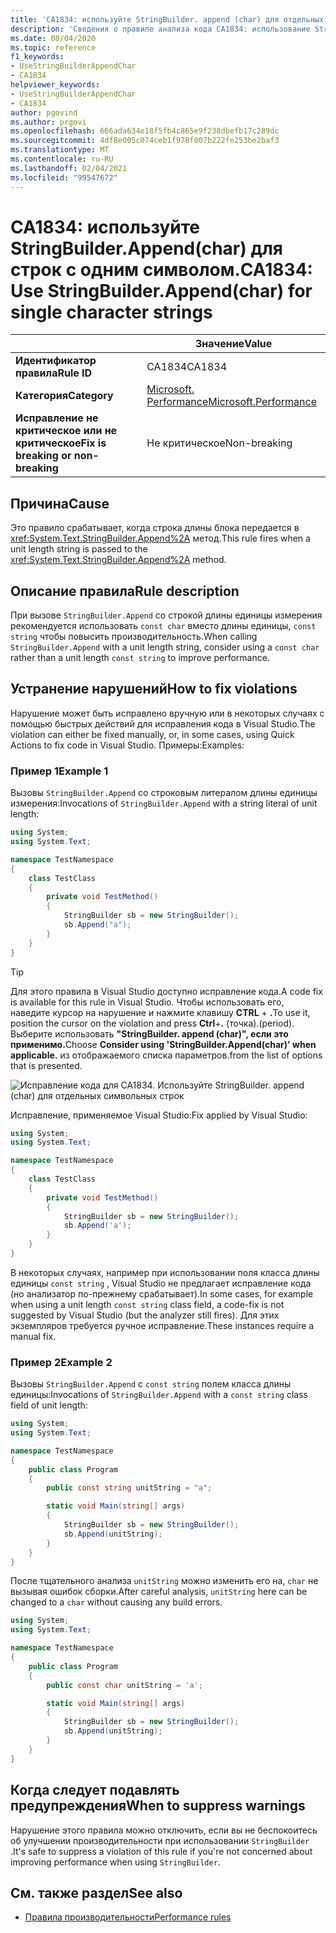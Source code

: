 ```yaml
---
title: 'CA1834: используйте StringBuilder. append (char) для отдельных символьных строк (анализ кода)'
description: 'Сведения о правиле анализа кода CA1834: использование StringBuilder. append (char) для отдельных символьных строк'
ms.date: 08/04/2020
ms.topic: reference
f1_keywords:
- UseStringBuilderAppendChar
- CA1834
helpviewer_keywords:
- UseStringBuilderAppendChar
- CA1834
author: pgovind
ms.author: prgovi
ms.openlocfilehash: 666ada634e18f5fb4c865e9f238dbefb17c289dc
ms.sourcegitcommit: 4df8e005c074ceb1f978f007b222fe253be2baf3
ms.translationtype: MT
ms.contentlocale: ru-RU
ms.lasthandoff: 02/04/2021
ms.locfileid: "99547672"
---
```

# <a name="ca1834-use-stringbuilderappendchar-for-single-character-strings"></a><span data-ttu-id="176c1-103">CA1834: используйте StringBuilder.Append(char) для строк с одним символом.</span><span class="sxs-lookup"><span data-stu-id="176c1-103">CA1834: Use StringBuilder.Append(char) for single character strings</span></span>

| | <span data-ttu-id="176c1-104">Значение</span><span class="sxs-lookup"><span data-stu-id="176c1-104">Value</span></span> |
|-|-|
| <span data-ttu-id="176c1-105">**Идентификатор правила**</span><span class="sxs-lookup"><span data-stu-id="176c1-105">**Rule ID**</span></span> |<span data-ttu-id="176c1-106">CA1834</span><span class="sxs-lookup"><span data-stu-id="176c1-106">CA1834</span></span>|
| <span data-ttu-id="176c1-107">**Категория**</span><span class="sxs-lookup"><span data-stu-id="176c1-107">**Category**</span></span> |[<span data-ttu-id="176c1-108">Microsoft. Performance</span><span class="sxs-lookup"><span data-stu-id="176c1-108">Microsoft.Performance</span></span>](performance-warnings.md)|
| <span data-ttu-id="176c1-109">**Исправление не критическое или не критическое**</span><span class="sxs-lookup"><span data-stu-id="176c1-109">**Fix is breaking or non-breaking**</span></span> |<span data-ttu-id="176c1-110">Не критическое</span><span class="sxs-lookup"><span data-stu-id="176c1-110">Non-breaking</span></span>|

## <a name="cause"></a><span data-ttu-id="176c1-111">Причина</span><span class="sxs-lookup"><span data-stu-id="176c1-111">Cause</span></span>

<span data-ttu-id="176c1-112">Это правило срабатывает, когда строка длины блока передается в <xref:System.Text.StringBuilder.Append%2A> метод.</span><span class="sxs-lookup"><span data-stu-id="176c1-112">This rule fires when a unit length string is passed to the <xref:System.Text.StringBuilder.Append%2A> method.</span></span>

## <a name="rule-description"></a><span data-ttu-id="176c1-113">Описание правила</span><span class="sxs-lookup"><span data-stu-id="176c1-113">Rule description</span></span>

<span data-ttu-id="176c1-114">При вызове `StringBuilder.Append` со строкой длины единицы измерения рекомендуется использовать `const char` вместо длины единицы, `const string` чтобы повысить производительность.</span><span class="sxs-lookup"><span data-stu-id="176c1-114">When calling `StringBuilder.Append` with a unit length string, consider using a `const char` rather than a unit length `const string` to improve performance.</span></span>

## <a name="how-to-fix-violations"></a><span data-ttu-id="176c1-115">Устранение нарушений</span><span class="sxs-lookup"><span data-stu-id="176c1-115">How to fix violations</span></span>

<span data-ttu-id="176c1-116">Нарушение может быть исправлено вручную или в некоторых случаях с помощью быстрых действий для исправления кода в Visual Studio.</span><span class="sxs-lookup"><span data-stu-id="176c1-116">The violation can either be fixed manually, or, in some cases, using Quick Actions to fix code in Visual Studio.</span></span> <span data-ttu-id="176c1-117">Примеры:</span><span class="sxs-lookup"><span data-stu-id="176c1-117">Examples:</span></span>

### <a name="example-1"></a><span data-ttu-id="176c1-118">Пример 1</span><span class="sxs-lookup"><span data-stu-id="176c1-118">Example 1</span></span>

<span data-ttu-id="176c1-119">Вызовы `StringBuilder.Append` со строковым литералом длины единицы измерения:</span><span class="sxs-lookup"><span data-stu-id="176c1-119">Invocations of `StringBuilder.Append` with a string literal of unit length:</span></span>

```csharp
using System;
using System.Text;

namespace TestNamespace
{
    class TestClass
    {
        private void TestMethod()
        {
            StringBuilder sb = new StringBuilder();
            sb.Append("a");
        }
    }
}
```

> [!TIP]
> <span data-ttu-id="176c1-120">Для этого правила в Visual Studio доступно исправление кода.</span><span class="sxs-lookup"><span data-stu-id="176c1-120">A code fix is available for this rule in Visual Studio.</span></span> <span data-ttu-id="176c1-121">Чтобы использовать его, наведите курсор на нарушение и нажмите клавишу **CTRL** + **.**</span><span class="sxs-lookup"><span data-stu-id="176c1-121">To use it, position the cursor on the violation and press **Ctrl**+**.**</span></span> <span data-ttu-id="176c1-122">(точка).</span><span class="sxs-lookup"><span data-stu-id="176c1-122">(period).</span></span> <span data-ttu-id="176c1-123">Выберите использовать **"StringBuilder. append (char)", если это применимо.**</span><span class="sxs-lookup"><span data-stu-id="176c1-123">Choose **Consider using 'StringBuilder.Append(char)' when applicable.**</span></span> <span data-ttu-id="176c1-124">из отображаемого списка параметров.</span><span class="sxs-lookup"><span data-stu-id="176c1-124">from the list of options that is presented.</span></span>
>
> ![Исправление кода для CA1834. Используйте StringBuilder. append (char) для отдельных символьных строк](media/ca1834-codefix.png)

<span data-ttu-id="176c1-126">Исправление, применяемое Visual Studio:</span><span class="sxs-lookup"><span data-stu-id="176c1-126">Fix applied by Visual Studio:</span></span>

```csharp
using System;
using System.Text;

namespace TestNamespace
{
    class TestClass
    {
        private void TestMethod()
        {
            StringBuilder sb = new StringBuilder();
            sb.Append('a');
        }
    }
}
```

<span data-ttu-id="176c1-127">В некоторых случаях, например при использовании поля класса длины единицы `const string` , Visual Studio не предлагает исправление кода (но анализатор по-прежнему срабатывает).</span><span class="sxs-lookup"><span data-stu-id="176c1-127">In some cases, for example when using a unit length `const string` class field, a code-fix is not suggested by Visual Studio (but the analyzer still fires).</span></span> <span data-ttu-id="176c1-128">Для этих экземпляров требуется ручное исправление.</span><span class="sxs-lookup"><span data-stu-id="176c1-128">These instances require a manual fix.</span></span>

### <a name="example-2"></a><span data-ttu-id="176c1-129">Пример 2</span><span class="sxs-lookup"><span data-stu-id="176c1-129">Example 2</span></span>

<span data-ttu-id="176c1-130">Вызовы `StringBuilder.Append` с `const string` полем класса длины единицы:</span><span class="sxs-lookup"><span data-stu-id="176c1-130">Invocations of `StringBuilder.Append` with a `const string` class field of unit length:</span></span>

```cs
using System;
using System.Text;

namespace TestNamespace
{
    public class Program
    {
        public const string unitString = "a";

        static void Main(string[] args)
        {
            StringBuilder sb = new StringBuilder();
            sb.Append(unitString);
        }
    }
}
```

<span data-ttu-id="176c1-131">После тщательного анализа `unitString` можно изменить его на, `char` не вызывая ошибок сборки.</span><span class="sxs-lookup"><span data-stu-id="176c1-131">After careful analysis, `unitString` here can be changed to a `char` without causing any build errors.</span></span>

```cs
using System;
using System.Text;

namespace TestNamespace
{
    public class Program
    {
        public const char unitString = 'a';

        static void Main(string[] args)
        {
            StringBuilder sb = new StringBuilder();
            sb.Append(unitString);
        }
    }
}
```

## <a name="when-to-suppress-warnings"></a><span data-ttu-id="176c1-132">Когда следует подавлять предупреждения</span><span class="sxs-lookup"><span data-stu-id="176c1-132">When to suppress warnings</span></span>

<span data-ttu-id="176c1-133">Нарушение этого правила можно отключить, если вы не беспокоитесь об улучшении производительности при использовании `StringBuilder` .</span><span class="sxs-lookup"><span data-stu-id="176c1-133">It's safe to suppress a violation of this rule if you're not concerned about improving performance when using `StringBuilder`.</span></span>

## <a name="see-also"></a><span data-ttu-id="176c1-134">См. также раздел</span><span class="sxs-lookup"><span data-stu-id="176c1-134">See also</span></span>

- [<span data-ttu-id="176c1-135">Правила производительности</span><span class="sxs-lookup"><span data-stu-id="176c1-135">Performance rules</span></span>](performance-warnings.md)
